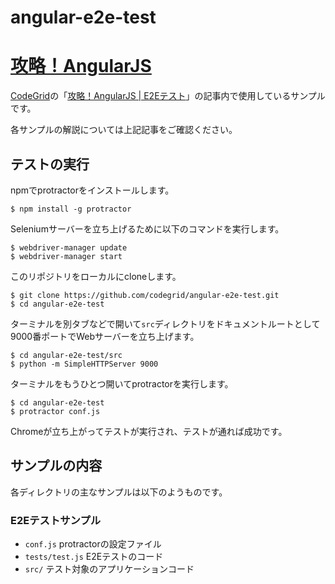 angular-e2e-test
=======================

# [攻略！AngularJS](https://app.codegrid.net/series/angularjs)

[CodeGrid](http://www.codegrid.net/)の「[攻略！AngularJS | E2Eテスト](https://app.codegrid.net/entry/angularjs-12)」の記事内で使用しているサンプルです。

各サンプルの解説については上記記事をご確認ください。

## テストの実行

npmでprotractorをインストールします。

```
$ npm install -g protractor
```

Seleniumサーバーを立ち上げるために以下のコマンドを実行します。

```
$ webdriver-manager update
$ webdriver-manager start
```

このリポジトリをローカルにcloneします。

```
$ git clone https://github.com/codegrid/angular-e2e-test.git
$ cd angular-e2e-test
```

ターミナルを別タブなどで開いて`src`ディレクトリをドキュメントルートとして9000番ポートでWebサーバーを立ち上げます。

```
$ cd angular-e2e-test/src
$ python -m SimpleHTTPServer 9000
```

ターミナルをもうひとつ開いてprotractorを実行します。

```
$ cd angular-e2e-test
$ protractor conf.js
```

Chromeが立ち上がってテストが実行され、テストが通れば成功です。

## サンプルの内容

各ディレクトリの主なサンプルは以下のようものです。

### E2Eテストサンプル

- `conf.js` protractorの設定ファイル
- `tests/test.js` E2Eテストのコード
- `src/` テスト対象のアプリケーションコード
